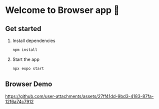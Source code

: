 # Welcome to Browser app 👋

## Get started

1. Install dependencies

   ```bash
   npm install
   ```

2. Start the app

   ```bash
   npx expo start
   ```
## Browser Demo

https://github.com/user-attachments/assets/27ff41dd-9bd3-4183-87fa-12f6a74c7912

